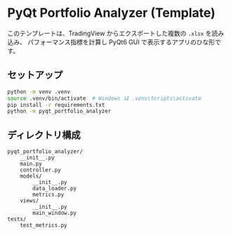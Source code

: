 # PyQt Portfolio Analyzer (Template)

このテンプレートは、TradingView からエクスポートした複数の `.xlsx` を読み込み、
パフォーマンス指標を計算し PyQt6 GUI で表示するアプリのひな形です。

## セットアップ

```bash
python -m venv .venv
source .venv/bin/activate  # Windows は .venv\Scripts\activate
pip install -r requirements.txt
python -m pyqt_portfolio_analyzer
```

## ディレクトリ構成

```
pyqt_portfolio_analyzer/
    __init__.py
    main.py
    controller.py
    models/
        __init__.py
        data_loader.py
        metrics.py
    views/
        __init__.py
        main_window.py
tests/
    test_metrics.py
```
